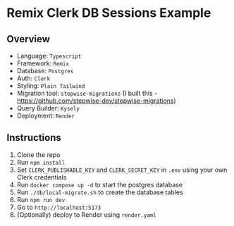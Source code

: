 # Remix Clerk DB Sessions Example

## Overview

- Language: `Typescript`
- Framework: `Remix`
- Database: `Postgres`
- Auth: `Clerk`
- Styling: `Plain Tailwind`
- Migration tool: `stepwise-migrations` (I built this - https://github.com/stepwise-dev/stepwise-migrations)
- Query Builder: `Kysely`
- Deployment: `Render`

## Instructions

1. Clone the repo
2. Run `npm install`
3. Set `CLERK_PUBLISHABLE_KEY` and `CLERK_SECRET_KEY` in `.env` using your own Clerk credentials
4. Run `docker compose up -d` to start the postgres database
5. Run `./db/local-migrate.sh` to create the database tables
6. Run `npm run dev`
7. Go to `http://localhost:5173`
8. (Optionally) deploy to Render using `render.yaml`
